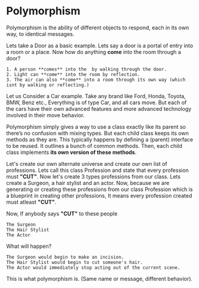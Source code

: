 # Polymorphism

Polymorphism is the ability of different objects to respond, each in its own way, to identical messages.

Lets take a Door as a basic example. Lets say a door is a portal of entry into a room or a place. Now how do anything **come** into the room through a door?

	1. A person **comes** into the  by walking through the door.
	2. Light can **come** into the room by reflection.
	3. The air can also **come** into a room through its own way (which isnt by walking or reflecting.)

Let us Consider a Car example. Take any brand like Ford, Honda, Toyota, BMW, Benz etc., Everything is of type Car, and all cars move. But each of the cars have their own advanced features and more advanced technology involved in their move behavior.

Polymorphism simply gives a way to use a class exactly like its parent so there’s no confusion with mixing types. But each child class keeps its own methods as they are. This typically happens by defining a (parent) interface to be reused. It outlines a bunch of common methods. Then, each child class implements **its own version of these methods**.

Let's create our own alternate universe and create our own list of professions. Lets call this class Profession and state that every profession must **"CUT"**. Now let's create 3 types professions from our class. Lets create a Surgeon, a hair stylist and an actor.
Now, because we are generating or creating these professions from our class Profession which is a blueprint in creating other professions, It means every profession created must atleast **"CUT"**. 

Now, If anybody says **"CUT"** to these people

    The Surgeon
    The Hair Stylist
    The Actor

What will happen?

    The Surgeon would begin to make an incision.
    The Hair Stylist would begin to cut someone's hair.
    The Actor would immediately stop acting out of the current scene.

This is what polymorphism is. (Same name or message, different behavior).
